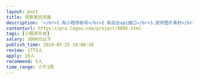 ```yaml
---                
layout: post       
title: 贷款单页页面           
description: '</br>1.有小程序帐号</br>2.有后台api接口</br>3.提供图片素材</br>4.提供参考小程序和h5页面</br>5.提供简单的需求书</br>'     
contenturl: https://pro.lagou.com/project/8095.html      
tags: [小程序开发]            
salary: 3000元以下          
publish_time: 2018-05-25 18:08:10         
review: 1773人                   
apply: 19人                   
recommend: 5人                   
time_range: 小于1周              
---                 
```

